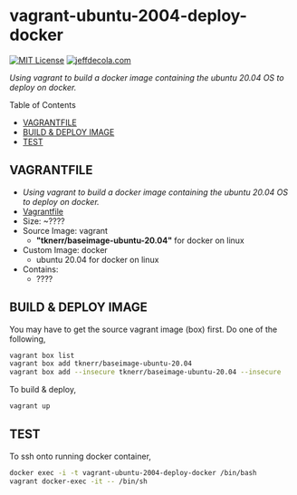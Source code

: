 # vagrant-ubuntu-2004-deploy-docker

[![MIT License](http://img.shields.io/:license-mit-blue.svg)](http://jeffdecola.mit-license.org)
[![jeffdecola.com](https://img.shields.io/badge/website-jeffdecola.com-blue)](https://jeffdecola.com)

_Using vagrant to build a docker image
containing the ubuntu 20.04 OS
to deploy on docker._

Table of Contents

* [VAGRANTFILE](https://github.com/JeffDeCola/my-vagrant-boxes/tree/master/docker/vagrant-ubuntu-2004-deploy-docker#vagrantfile)
* [BUILD & DEPLOY IMAGE](https://github.com/JeffDeCola/my-vagrant-boxes/tree/master/docker/vagrant-ubuntu-2004-deploy-docker#build--deploy-image)
* [TEST](https://github.com/JeffDeCola/my-vagrant-boxes/tree/master/docker/vagrant-ubuntu-2004-deploy-docker#test)

## VAGRANTFILE

* _Using vagrant to build a docker image
 containing the ubuntu 20.04 OS
 to deploy on docker._
* [Vagrantfile](https://github.com/JeffDeCola/my-vagrant-boxes/blob/master/docker/vagrant-ubuntu-2004-deploy-docker/Vagrantfile)
* Size: ~????
* Source Image: vagrant
  * **"tknerr/baseimage-ubuntu-20.04"** for docker on linux
* Custom Image: docker
  * ubuntu 20.04 for docker on linux
* Contains:
  * ????

## BUILD & DEPLOY IMAGE

You may have to get the source vagrant image (box) first. Do one of the following,

```bash
vagrant box list
vagrant box add tknerr/baseimage-ubuntu-20.04
vagrant box add --insecure tknerr/baseimage-ubuntu-20.04 --insecure
```

To build & deploy,

```bash
vagrant up
```

## TEST

To ssh onto running docker container,

```bash
docker exec -i -t vagrant-ubuntu-2004-deploy-docker /bin/bash
vagrant docker-exec -it -- /bin/sh
```

